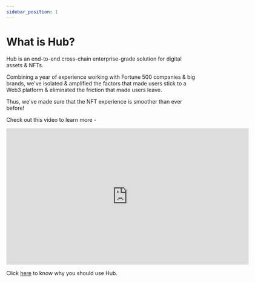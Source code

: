 ```yaml
---
sidebar_position: 1
---
```

What is Hub?
================

Hub is an end-to-end cross-chain enterprise-grade solution for digital assets & NFTs.

Combining a year of experience working with Fortune 500 companies & big brands, we've isolated & amplified the factors that made users stick to a Web3 platform & eliminated the friction that made users leave.

Thus, we've made sure that the NFT experience is smoother than ever before!

Check out this video to learn more - 

<iframe src="https://player.vimeo.com/video/806571448?h=ca5327a661&title=0&byline=0&portrait=0" width="640" height="360" frameborder="0" allow="autoplay; fullscreen; picture-in-picture" allowfullscreen></iframe>


Click [here](./why-use-hub) to know why you should use Hub.
